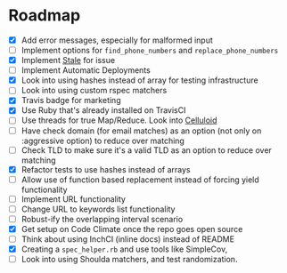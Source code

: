 # Roadmap
- [x] Add error messages, especially for malformed input
- [ ] Implement options for `find_phone_numbers` and `replace_phone_numbers`
- [x] Implement [Stale](https://github.com/probot/stale) for issue
- [ ] Implement Automatic Deployments
- [x] Look into using hashes instead of array for testing infrastructure
- [ ] Look into using custom rspec matchers
- [x] Travis badge for marketing
- [x] Use Ruby that's already installed on TravisCI
- [ ] Use threads for true Map/Reduce. Look into [Celluloid](https://github.com/celluloid/celluloid)
- [ ] Have check domain (for email matches) as an option (not only on :aggressive option) to reduce over matching
- [ ] Check TLD to make sure it's a valid TLD as an option to reduce over matching
- [x] Refactor tests to use hashes instead of arrays
- [ ] Allow use of function based replacement instead of forcing yield functionality
- [ ] Implement URL functionality
- [ ] Change URL to keywords list functionality
- [ ] Robust-ify the overlapping interval scenario
- [x] Get setup on Code Climate once the repo goes open source
- [ ] Think about using InchCI (inline docs) instead of README
- [x] Creating a `spec_helper.rb` and use tools like SimpleCov, 
- [ ] Look into using Shoulda matchers, and test randomization.
